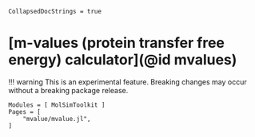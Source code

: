 ```@meta
CollapsedDocStrings = true
```

# [m-values (protein transfer free energy) calculator](@id mvalues)

!!! warning
    This is an experimental feature. Breaking changes may occur without 
    a breaking package release.

```@autodocs
Modules = [ MolSimToolkit ]
Pages = [ 
    "mvalue/mvalue.jl",
]
```


